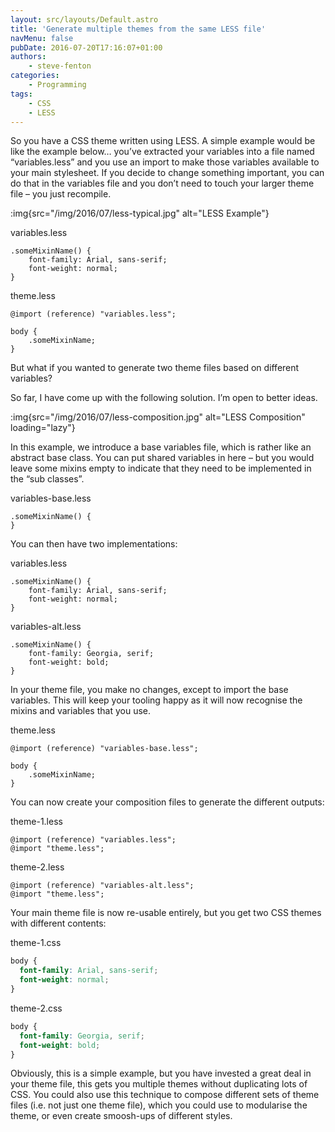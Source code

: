 ```yaml
---
layout: src/layouts/Default.astro
title: 'Generate multiple themes from the same LESS file'
navMenu: false
pubDate: 2016-07-20T17:16:07+01:00
authors:
    - steve-fenton
categories:
    - Programming
tags:
    - CSS
    - LESS
---
```


So you have a CSS theme written using LESS. A simple example would be like the example below… you’ve extracted your variables into a file named “variables.less” and you use an import to make those variables available to your main stylesheet. If you decide to change something important, you can do that in the variables file and you don’t need to touch your larger theme file – you just recompile.

:img{src="/img/2016/07/less-typical.jpg" alt="LESS Example"}

variables.less

```less
.someMixinName() {
    font-family: Arial, sans-serif;
    font-weight: normal;
}
```

theme.less

```less
@import (reference) "variables.less";

body {
    .someMixinName;
}
```

But what if you wanted to generate two theme files based on different variables?

So far, I have come up with the following solution. I’m open to better ideas.

:img{src="/img/2016/07/less-composition.jpg" alt="LESS Composition" loading="lazy"}

In this example, we introduce a base variables file, which is rather like an abstract base class. You can put shared variables in here – but you would leave some mixins empty to indicate that they need to be implemented in the “sub classes”.

variables-base.less

```less
.someMixinName() {
}
```

You can then have two implementations:

variables.less

```less
.someMixinName() {
    font-family: Arial, sans-serif;
    font-weight: normal;
}
```

variables-alt.less

```less
.someMixinName() {
    font-family: Georgia, serif;
    font-weight: bold;
}
```

In your theme file, you make no changes, except to import the base variables. This will keep your tooling happy as it will now recognise the mixins and variables that you use.

theme.less

```less
@import (reference) "variables-base.less";

body {
    .someMixinName;
}
```

You can now create your composition files to generate the different outputs:

theme-1.less

```less
@import (reference) "variables.less";
@import "theme.less";
```

theme-2.less

```less
@import (reference) "variables-alt.less";
@import "theme.less";
```

Your main theme file is now re-usable entirely, but you get two CSS themes with different contents:

theme-1.css

```css
body {
  font-family: Arial, sans-serif;
  font-weight: normal;
}
```

theme-2.css

```css
body {
  font-family: Georgia, serif;
  font-weight: bold;
}
```

Obviously, this is a simple example, but you have invested a great deal in your theme file, this gets you multiple themes without duplicating lots of CSS. You could also use this technique to compose different sets of theme files (i.e. not just one theme file), which you could use to modularise the theme, or even create smoosh-ups of different styles.
